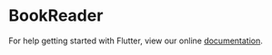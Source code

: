 # BookReader




For help getting started with Flutter, view our online
[documentation](https://flutter.io/).
